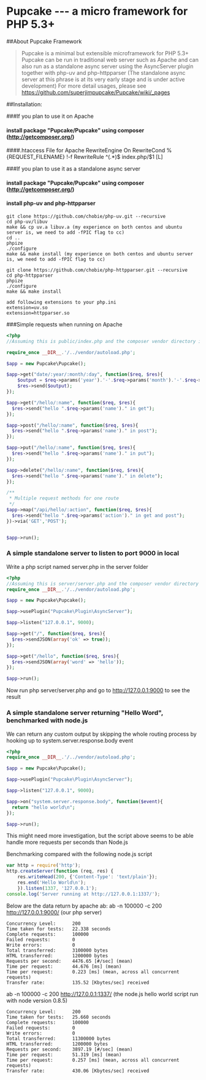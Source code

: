 Pupcake --- a micro framework for PHP 5.3+
=======================================

##About Pupcake Framework
> Pupcake is a minimal but extensible microframework for PHP 5.3+
> Pupcake can be run in traditional web server such as Apache and can also run as a standalone async server using the AsyncServer plugin together with php-uv and php-httpparser
  (The standalone async server at this phrase is at its very early stage and is under active development)
> For more detail usages, please see https://github.com/superjimpupcake/Pupcake/wiki/_pages

##Installation:

###If you plan to use it on Apache
#### install package "Pupcake/Pupcake" using composer (http://getcomposer.org/)
####.htaccess File for Apache
    RewriteEngine On
    RewriteCond %{REQUEST_FILENAME} !-f
    RewriteRule ^(.*)$ index.php/$1 [L]

###If you plan to use it as a standalone async server
#### install package "Pupcake/Pupcake" using composer (http://getcomposer.org/)
#### install php-uv and php-httpparser
    git clone https://github.com/chobie/php-uv.git --recursive
    cd php-uv/libuv
    make && cp uv.a libuv.a (my experience on both centos and ubuntu server is, we need to add -fPIC flag to cc)
    cd ..
    phpize
    ./configure
    make && make install (my experience on both centos and ubuntu server is, we need to add -fPIC flag to cc)

    git clone https://github.com/chobie/php-httpparser.git --recursive
    cd php-httpparser
    phpize
    ./configure
    make && make install

    add following extensions to your php.ini
    extension=uv.so
    extension=httpparser.so


###Simple requests when running on Apache
```php
<?php
//Assuming this is public/index.php and the composer vendor directory is ../vendor

require_once __DIR__.'/../vendor/autoload.php';

$app = new Pupcake\Pupcake();

$app->get("date/:year/:month/:day", function($req, $res){
    $output = $req->params('year').'-'.$req->params('month').'-'.$req->params('day');
    $res->send($output);
});

$app->get("/hello/:name", function($req, $res){
  $res->send("hello ".$req->params('name')." in get");
});

$app->post("/hello/:name", function($req, $res){
  $res->send("hello ".$req->params('name')." in post");
});

$app->put("/hello/:name", function($req, $res){
  $res->send("hello ".$req->params('name')." in put");
});

$app->delete("/hello/:name", function($req, $res){
  $res->send("hello ".$req->params('name')." in delete");
});

/**
 * Multiple request methods for one route
 */
$app->map("/api/hello/:action", function($req, $res){
  $res->send("hello ".$req->params('action')." in get and post");
})->via('GET','POST');


$app->run();
```

### A simple standalone server to listen to port 9000 in local
Write a php script named server.php in the server folder
```php
<?php
//Assuming this is server/server.php and the composer vendor directory is ../vendor
require_once __DIR__.'/../vendor/autoload.php';

$app = new Pupcake\Pupcake();

$app->usePlugin("Pupcake\Plugin\AsyncServer");

$app->listen("127.0.0.1", 9000);

$app->get("/", function($req, $res){
  $res->sendJSON(array('ok' => true));
});

$app->get("/hello", function($req, $res){
  $res->sendJSON(array('word' => 'hello'));
});

$app->run();
```
Now run php server/server.php and go to http://127.0.0.1:9000 to see the result

### A simple standalone server returning "Hello Word", benchmarked with node.js
We can return any custom output by skipping the whole routing process by hooking up to system.server.response.body event
```php
<?php
require_once __DIR__.'/../vendor/autoload.php';

$app = new Pupcake\Pupcake();

$app->usePlugin("Pupcake\Plugin\AsyncServer");

$app->listen("127.0.0.1", 9000);

$app->on("system.server.response.body", function($event){
  return "hello world\n";
});

$app->run();
```

This might need more investigation, but the script above seems to be able handle more requests per seconds than Node.js

Benchmarking compared with the following node.js script
```javascript
var http = require('http');
http.createServer(function (req, res) {
    res.writeHead(200, {'Content-Type': 'text/plain'});
    res.end('Hello World\n');
    }).listen(1337, '127.0.0.1');
console.log('Server running at http://127.0.0.1:1337/');
```
Below are the data return by apache ab:
ab -n 100000 -c 200 http://127.0.0.1:9000/ (our php server)

    Concurrency Level:      200
    Time taken for tests:   22.338 seconds
    Complete requests:      100000
    Failed requests:        0
    Write errors:           0
    Total transferred:      3100000 bytes
    HTML transferred:       1200000 bytes
    Requests per second:    4476.65 [#/sec] (mean)
    Time per request:       44.676 [ms] (mean)
    Time per request:       0.223 [ms] (mean, across all concurrent requests)
    Transfer rate:          135.52 [Kbytes/sec] received

ab -n 100000 -c 200 http://127.0.0.1:1337/ (the node.js hello world script run with node version 0.8.5)

    Concurrency Level:      200
    Time taken for tests:   25.660 seconds
    Complete requests:      100000
    Failed requests:        0
    Write errors:           0
    Total transferred:      11300000 bytes
    HTML transferred:       1200000 bytes
    Requests per second:    3897.19 [#/sec] (mean)
    Time per request:       51.319 [ms] (mean)
    Time per request:       0.257 [ms] (mean, across all concurrent requests)
    Transfer rate:          430.06 [Kbytes/sec] received
